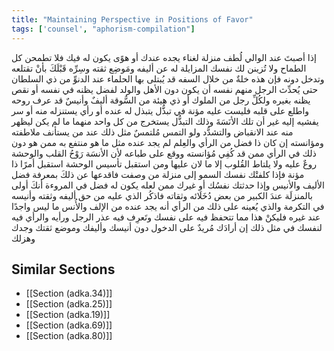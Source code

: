 ```yaml
---
title: "Maintaining Perspective in Positions of Favor"
tags: ['counsel', "aphorism-compilation"]
---
```


 إذا أصبتَ عند الوالي لُطف منزلة لغناء يجده عندك أو هوًى يكون له فيك فلا تطمحن كل الطماح ولا تُزينن لك نفسك المزايلة له عن أليفه ومَوضِع ثقته وسِرِّه قَبْلَكَ بأنْ تقتلعه وتدخل دونه فإن هذه خلةٌ من خلال السفه قد يُبتلى بها الحلماء عند الدنوِّ من ذي السلطان حتى يُحدِّث الرجل منهم نفسه أن يكون دون الأهل والولد لفضل يظنه في نفسه أو نقص يظنه بغيره ولكُلِّ رجل من الملوك أو ذي هيئة من السُّوقة أليفٌ وأنيسٌ قد عرف روحه واطلع على قلبه فليست عليه مؤنة في تبذُّل يتبذل له عنده أو رأي يستنزله منه أو سر يفشيه إليه غير أن تلك الأنَسَةَ وذلك التبذُّل يستخرج من كل واحد منهما ما لم يكن ليظهر منه عند الانقباض والتشدُّد  ولو التمس مُلتمسٌ مثل ذلك عند من يستأنف ملاطفته ومؤانسته إن كان ذا فضل من الرأي والعِلم لم يجد عنده مثل ما هو منتفع به ممن هو دون ذلك في الرأي ممن قد كُفِي مُؤانسته ووقع على طباعه لأن الأنسَة رَوْحُ القلب والوحشة روعٌ عليه ولا يلتاط القُلوب إلا ما لان عليها ومن استقبل تأسيس الوحشة استقبل أمرًا ذا مؤنة فإذا كلفتْك نفسك السمو إلى منزلة من وصفت فاقدعها عن ذلكَ بمعرفة فضل الأليف والأنيس وإذا حدثتك نفسُك أو غيرك ممن لعله يكون له فضل في المروءة أنكَ أولى بالمنزلَة عندَ الكبير من بعض دُخَلَائه وثقاته فاذكُر الذي عليه من حق أليفه وثقته وأنيسه في التكرمة والذي يُعينه على ذلك من الرأي أنه يجد عنده من الإلف والأُنس ما ليس واجدًا عند غيره فليكنْ هذا مما تتحفظ فيه على نفسك وتَعرِف فيه عذر الرجل ورأيه والرأي فيه لنفسك في مثل ذلك إن أرادَك مُريدٌ على الدخول دون أنيسك وأليفك وموضع ثقتك وجدك وهزلك

## Similar Sections
- [[Section (adka.34)]]
 - [[Section (adka.25)]]
 - [[Section (adka.19)]]
 - [[Section (adka.69)]]
 - [[Section (adka.80)]]
